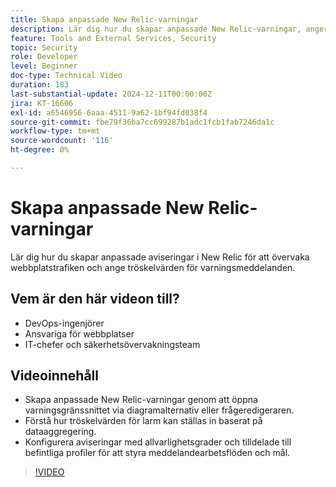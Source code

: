 ```yaml
---
title: Skapa anpassade New Relic-varningar
description: Lär dig hur du skapar anpassade New Relic-varningar, anger tröskelvärden och konfigurerar meddelanden för effektiv övervakning av dina data. Perfekt för optimering av webbplatsens prestanda.
feature: Tools and External Services, Security
topic: Security
role: Developer
level: Beginner
doc-type: Technical Video
duration: 183
last-substantial-update: 2024-12-11T00:00:00Z
jira: KT-16606
exl-id: a6546956-6aaa-4511-9a62-1bf94fd038f4
source-git-commit: fbe79f36ba7cc699287b1adc1fcb1fab7246da1c
workflow-type: tm+mt
source-wordcount: '116'
ht-degree: 0%

---
```


# Skapa anpassade New Relic-varningar

Lär dig hur du skapar anpassade aviseringar i New Relic för att övervaka webbplatstrafiken och ange tröskelvärden för varningsmeddelanden.

## Vem är den här videon till?

* DevOps-ingenjörer
* Ansvariga för webbplatser
* IT-chefer och säkerhetsövervakningsteam

## Videoinnehåll

* Skapa anpassade New Relic-varningar genom att öppna varningsgränssnittet via diagramalternativ eller frågeredigeraren.
* Förstå hur tröskelvärden för larm kan ställas in baserat på dataaggregering.
* Konfigurera aviseringar med allvarlighetsgrader och tilldelade till befintliga profiler för att styra meddelandearbetsflöden och mål.

>[!VIDEO](https://video.tv.adobe.com/v/3440775?learn=on&captions=swe)
